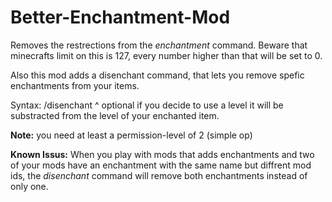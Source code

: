 # Better-Enchantment-Mod
Removes the restrections from the *enchantment* command. Beware that minecrafts limit on this is 127, every number higher than that will be set to 0.

Also this mod adds a disenchant command, that lets you remove spefic enchantments from your items.

Syntax: /disenchant <target> <enchantment> <level>
                                             ^
                                           optional
if you decide to use a level it will be substracted from the level of your enchanted item.

**Note:** you need at least a permission-level of 2 (simple op)

**Known Issus:** When you play with mods that adds enchantments and two of your mods have an enchantment with the same name but diffrent mod ids, the *disenchant* command will remove both enchantments instead of only one.
